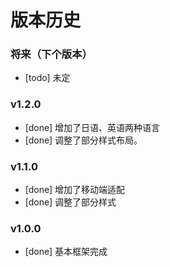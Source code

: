 # 版本历史

### 将来（下个版本）
* [todo] 未定
### v1.2.0
* [done] 增加了日语、英语两种语言
* [done] 调整了部分样式布局。
### v1.1.0
* [done] 增加了移动端适配
* [done] 调整了部分样式
### v1.0.0
* [done] 基本框架完成